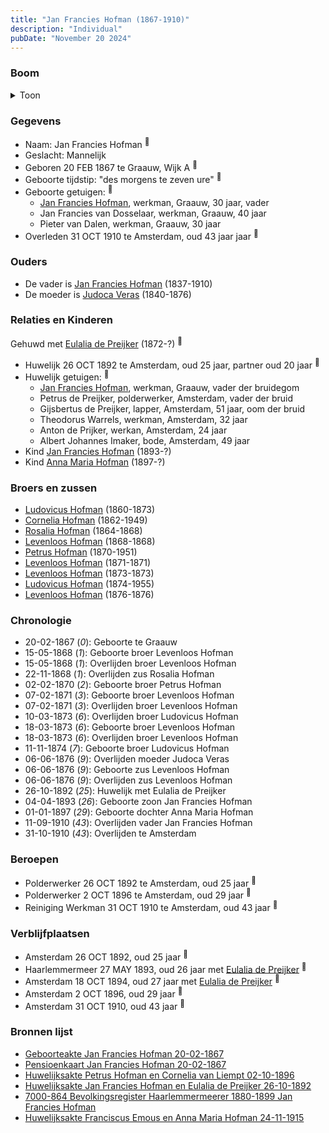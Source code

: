 ```yaml
---
title: "Jan Francies Hofman (1867-1910)"
description: "Individual"
pubDate: "November 20 2024"
---
```


### Boom
<details><summary>Toon</summary>

![test](https://www.plantuml.com/plantuml/svg/bPHVRzem5CNV_IckseSz8IKaJGf2j50bsz3-eBRRopGX9tR1mx6HxGYXYk--c-86r6fh-XJd-bxxftEEV6qTDQwk9B5heJRKq0eAMgwNHjUAtMYf3JX3bSKjhXnP2SQX5AQK_B3crSRjeE9LmOqzbApZXcktst1oScefgRNmI01WgWtZvdubohNYrev65HLgF8Q8x0dv0FEdgomvJ9pDg88S4Kh1BNpI3nLLPq0jV0w28Be0EC-Y_2AVuj6F3u9BjeVHiA35Rb5evoGVZY6yXDda6twY53uQIkljIQjTrr8kg6ABqcXh2ur8pKm8TzaSma4OFC_iMwAQwPB2JsweFQAaY99FioYB_eiI1vqP4fZzQB3Jv1N2QBZbZ0crnBP-07asnRuaVAB9aIQCu5oAvShjk9HwYqHxuWNhzNm7yTZ7Wf_40cxruuHqy03Re7NmRI-EiDszY4BuVdD_y69IDV5Yj6goukcoMb8fA63sveQBFsjkMheqxcHBZ59_QQJkmvtJcmrsuJblert1rJzCIGxCbuD-QyeWUMrA1u7JJY6FOJA_RUwBJZHw7_z4AGfVgK4fNo8atS8zIDz_kS-GJ-4W8TwsOy5hr_DglFZt0nZiN_ZyCAv-jnlacYk6ZzjV)
</details>

### Gegevens
- Naam: Jan Francies Hofman <sup><a href="../s00412/" style="text-decoration:none" title="Geboorteakte Jan Francies Hofman 20-02-1867">:link:</a></sup>
- Geslacht: Mannelijk
- Geboren 20 FEB 1867 te Graauw, Wijk A <sup><a href="../s00412/" style="text-decoration:none" title="Geboorteakte Jan Francies Hofman 20-02-1867">:link:</a></sup>
- Geboorte tijdstip: "des morgens te zeven ure" <sup><a href="../s00412/" style="text-decoration:none" title="Geboorteakte Jan Francies Hofman 20-02-1867">:link:</a></sup>
- Geboorte getuigen: <sup><a href="../s00412/" style="text-decoration:none" title="Geboorteakte Jan Francies Hofman 20-02-1867">:link:</a></sup>
  - [Jan Francies Hofman](../i00035/), werkman, Graauw, 30 jaar, vader
  - Jan Francies van Dosselaar, werkman, Graauw, 40 jaar
  - Pieter van Dalen, werkman, Graauw, 30 jaar
- Overleden 31 OCT 1910 te Amsterdam, oud 43 jaar jaar <sup><a href="../s00433/" style="text-decoration:none" title="Pensioenkaart Jan Francies Hofman 20-02-1867">:link:</a></sup>

### Ouders
- De vader is [Jan Francies Hofman](../i00035/) (1837-1910)
- De moeder is [Judoca Veras](../i00037/) (1840-1876)

### Relaties en Kinderen

Gehuwd met [Eulalia de Preijker](../i00274/) (1872-?) <sup><a href="../s00457/" style="text-decoration:none" title="Huwelijksakte Jan Francies Hofman en Eulalia de Preijker 26-10-1892">:link:</a></sup>
- Huwelijk 26 OCT 1892 te Amsterdam, oud 25 jaar, partner oud 20 jaar <sup><a href="../s00457/" style="text-decoration:none" title="Huwelijksakte Jan Francies Hofman en Eulalia de Preijker 26-10-1892">:link:</a></sup>
- Huwelijk getuigen:  <sup><a href="../s00457/" style="text-decoration:none" title="Huwelijksakte Jan Francies Hofman en Eulalia de Preijker 26-10-1892">:link:</a></sup>
  - [Jan Francies Hofman](../i00035/), werkman, Graauw, vader der bruidegom
  - Petrus de Preijker, polderwerker, Amsterdam, vader der bruid
  - Gijsbertus de Preijker, lapper, Amsterdam, 51 jaar, oom der bruid
  - Theodorus Warrels, werkman, Amsterdam, 32 jaar
  - Anton de Prijker, werkan, Amsterdam, 24 jaar
  - Albert Johannes Imaker, bode, Amsterdam, 49 jaar
- Kind [Jan Francies Hofman](../i00275/) (1893-?)
- Kind [Anna Maria Hofman](../i00276/) (1897-?)

### Broers en zussen
- [Ludovicus Hofman](../i00243/) (1860-1873)
- [Cornelia Hofman](../i00244/) (1862-1949)
- [Rosalia Hofman](../i00245/) (1864-1868)
- [Levenloos Hofman](../i00247/) (1868-1868)
- [Petrus Hofman](../i00248/) (1870-1951)
- [Levenloos Hofman](../i00249/) (1871-1871)
- [Levenloos Hofman](../i00250/) (1873-1873)
- [Ludovicus Hofman](../i00251/) (1874-1955)
- [Levenloos Hofman](../i00252/) (1876-1876)

### Chronologie
- 20-02-1867 (<i>0</i>): Geboorte te Graauw
- 15-05-1868 (<i>1</i>): Geboorte broer Levenloos Hofman
- 15-05-1868 (<i>1</i>): Overlijden broer Levenloos Hofman
- 22-11-1868 (<i>1</i>): Overlijden zus Rosalia Hofman
- 02-02-1870 (<i>2</i>): Geboorte broer Petrus Hofman
- 07-02-1871 (<i>3</i>): Geboorte broer Levenloos Hofman
- 07-02-1871 (<i>3</i>): Overlijden broer Levenloos Hofman
- 10-03-1873 (<i>6</i>): Overlijden broer Ludovicus Hofman
- 18-03-1873 (<i>6</i>): Geboorte broer Levenloos Hofman
- 18-03-1873 (<i>6</i>): Overlijden broer Levenloos Hofman
- 11-11-1874 (<i>7</i>): Geboorte broer Ludovicus Hofman
- 06-06-1876 (<i>9</i>): Overlijden moeder Judoca Veras
- 06-06-1876 (<i>9</i>): Geboorte zus Levenloos Hofman
- 06-06-1876 (<i>9</i>): Overlijden zus Levenloos Hofman
- 26-10-1892 (<i>25</i>): Huwelijk met Eulalia de Preijker
- 04-04-1893 (<i>26</i>): Geboorte zoon Jan Francies Hofman
- 01-01-1897 (<i>29</i>): Geboorte dochter Anna Maria Hofman
- 11-09-1910 (<i>43</i>): Overlijden vader Jan Francies Hofman
- 31-10-1910 (<i>43</i>): Overlijden te Amsterdam

### Beroepen
- Polderwerker 26 OCT 1892 te Amsterdam, oud 25 jaar <sup><a href="../s00457/" style="text-decoration:none" title="Huwelijksakte Jan Francies Hofman en Eulalia de Preijker 26-10-1892">:link:</a></sup>
- Polderwerker 2 OCT 1896 te Amsterdam, oud 29 jaar <sup><a href="../s00455/" style="text-decoration:none" title="Huwelijksakte Petrus Hofman en Cornelia van Liempt 02-10-1896">:link:</a></sup>
- Reiniging Werkman 31 OCT 1910 te Amsterdam, oud 43 jaar <sup><a href="../s00433/" style="text-decoration:none" title="Pensioenkaart Jan Francies Hofman 20-02-1867">:link:</a></sup>

### Verblijfplaatsen
- Amsterdam  26 OCT 1892, oud 25 jaar  <sup><a href="../s00457/" style="text-decoration:none" title="Huwelijksakte Jan Francies Hofman en Eulalia de Preijker 26-10-1892">:link:</a></sup>
- Haarlemmermeer  27 MAY 1893, oud 26 jaar met [Eulalia de Preijker](../i00274/) <sup><a href="../s00458/" style="text-decoration:none" title="7000-864 Bevolkingsregister Haarlemmermeerer 1880-1899 Jan Francies Hofman">:link:</a></sup>
- Amsterdam  18 OCT 1894, oud 27 jaar met [Eulalia de Preijker](../i00274/) <sup><a href="../s00458/" style="text-decoration:none" title="7000-864 Bevolkingsregister Haarlemmermeerer 1880-1899 Jan Francies Hofman">:link:</a></sup>
- Amsterdam  2 OCT 1896, oud 29 jaar  <sup><a href="../s00455/" style="text-decoration:none" title="Huwelijksakte Petrus Hofman en Cornelia van Liempt 02-10-1896">:link:</a></sup>
- Amsterdam  31 OCT 1910, oud 43 jaar  <sup><a href="../s00433/" style="text-decoration:none" title="Pensioenkaart Jan Francies Hofman 20-02-1867">:link:</a></sup>

### Bronnen lijst
- [Geboorteakte Jan Francies Hofman 20-02-1867](../s00412/)
- [Pensioenkaart Jan Francies Hofman 20-02-1867](../s00433/)
- [Huwelijksakte Petrus Hofman en Cornelia van Liempt 02-10-1896](../s00455/)
- [Huwelijksakte Jan Francies Hofman en Eulalia de Preijker 26-10-1892](../s00457/)
- [7000-864 Bevolkingsregister Haarlemmermeerer 1880-1899 Jan Francies Hofman](../s00458/)
- [Huwelijksakte Franciscus Emous en Anna Maria Hofman 24-11-1915 ](../s00459/)